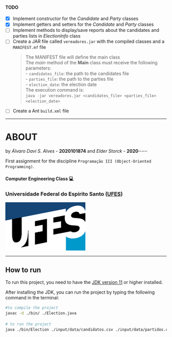 
#### TODO

* [x] Implement constructor for the _Candidate_ and _Party_ classes
* [x] Implement getters and setters for the _Candidate_ and _Party_ classes
* [ ] Implement methods to display/save reports about the candidates and parties lists in _ElectionInfo_ class
* [ ] Create a JAR file called `vereadores.jar` with the compiled classes and a `MANIFEST.mf` file
	> The MANIFEST file will define the main class  
	> The _main_ method of the **Main** class must receive the following parameters:  
		- `candidates_file`: the path to the candidates file  
		- `parties_file`: the path to the parties file  
		- `election_date`: the election date  
	> The execution command is:  
		`java -jar vereadores.jar <candidates_file> <parties_file> <election_date>`  
* [ ] Create a Ant `build.xml` file

___

# ABOUT

by _Álvaro Davi S. Alves_ - **2020101874**
and _Elder Storck_ - **2020······**

First assignment for the discipline  ```Programação III (Object-Oriented Programming)```.


#### Computer Engineering Class :computer:

### Universidade Federal do Espirito Santo ([UFES](https://ufes.br))


<img src="./docs/img/marca_ufes.png" alt="ufes logo" height="150px" width="250px">   

---

## How to run

To run this project, you need to have the [JDK version 11](https://www.oracle.com/br/java/technologies/javase/jdk11-archive-downloads.html) or higher installed.  

After installing the JDK, you can run the project by typing the following command in the terminal:  
```sh
#to compile the project
javac -d ./bin/ ./Election.java

# to run the project
java ./bin/Election ./input/data/candidatos.csv ./input/data/partidos.csv 15/11/2020
```
